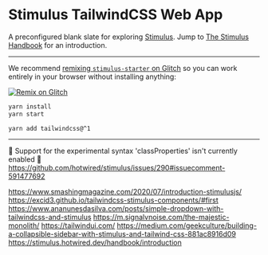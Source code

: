 # Stimulus TailwindCSS Web App

A preconfigured blank slate for exploring [Stimulus](https://github.com/hotwired/stimulus). Jump to [The Stimulus Handbook](https://stimulus.hotwired.dev/handbook/introduction) for an introduction.

---

We recommend [remixing `stimulus-starter` on Glitch](https://glitch.com/edit/#!/import/git?url=https://github.com/hotwired/stimulus-starter.git) so you can work entirely in your browser without installing anything:

[![Remix on Glitch](https://cdn.glitch.com/2703baf2-b643-4da7-ab91-7ee2a2d00b5b%2Fremix-button.svg)](https://glitch.com/edit/#!/import/git?url=https://github.com/hotwired/stimulus-starter.git)


```sh
yarn install
yarn start
```

``
yarn add tailwindcss@^1
``

---

🐛 Support for the experimental syntax 'classProperties' isn't currently enabled
🔧 https://github.com/hotwired/stimulus/issues/290#issuecomment-591477692


https://www.smashingmagazine.com/2020/07/introduction-stimulusjs/
https://excid3.github.io/tailwindcss-stimulus-components/#first
https://www.ananunesdasilva.com/posts/simple-dropdown-with-tailwindcss-and-stimulus
https://m.signalvnoise.com/the-majestic-monolith/
https://tailwindui.com/
https://medium.com/geekculture/building-a-collapsible-sidebar-with-stimulus-and-tailwind-css-881ac8916d09
https://stimulus.hotwired.dev/handbook/introduction
